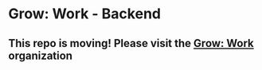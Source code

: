 # Grow: Work - Backend
## This repo is moving! Please visit the [Grow: Work](https://github.com/Grow-Work) organization

